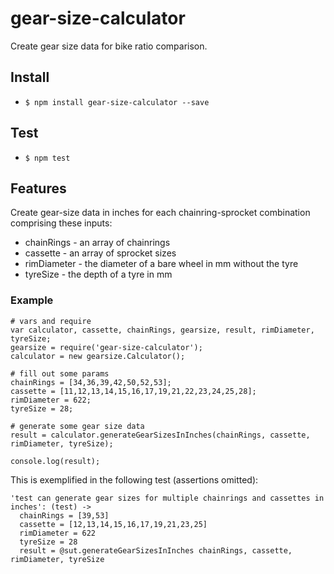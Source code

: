 # gear-size-calculator
Create gear size data for bike ratio comparison.

## Install
* `$ npm install gear-size-calculator --save`

## Test
* `$ npm test`

## Features
Create gear-size data in inches for each chainring-sprocket combination comprising these inputs:
* chainRings - an array of chainrings
* cassette - an array of sprocket sizes
* rimDiameter - the diameter of a bare wheel in mm without the tyre
* tyreSize - the depth of a tyre in mm

### Example
```
# vars and require
var calculator, cassette, chainRings, gearsize, result, rimDiameter, tyreSize;
gearsize = require('gear-size-calculator');
calculator = new gearsize.Calculator();

# fill out some params
chainRings = [34,36,39,42,50,52,53];
cassette = [11,12,13,14,15,16,17,19,21,22,23,24,25,28];
rimDiameter = 622;
tyreSize = 28;

# generate some gear size data
result = calculator.generateGearSizesInInches(chainRings, cassette, rimDiameter, tyreSize);

console.log(result);

```
This is exemplified in the following test (assertions omitted):
```
'test can generate gear sizes for multiple chainrings and cassettes in inches': (test) ->
  chainRings = [39,53]
  cassette = [12,13,14,15,16,17,19,21,23,25]
  rimDiameter = 622
  tyreSize = 28
  result = @sut.generateGearSizesInInches chainRings, cassette, rimDiameter, tyreSize
```
